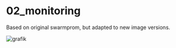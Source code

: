 # 02_monitoring

Based on original swarmprom, but adapted to new image versions.

![grafik](https://user-images.githubusercontent.com/719760/173693628-28da52b0-0f04-4483-b52b-3c2e4aa7ab2b.png)
